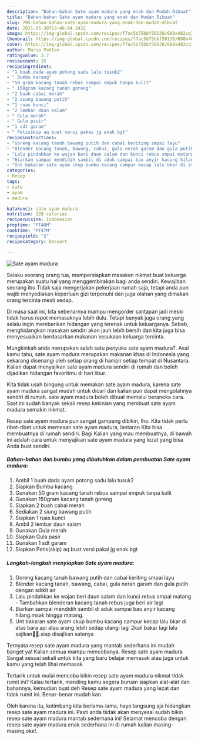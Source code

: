 ```yaml
---
description: "Bahan-bahan Sate ayam madura yang enak dan Mudah Dibuat"
title: "Bahan-bahan Sate ayam madura yang enak dan Mudah Dibuat"
slug: 705-bahan-bahan-sate-ayam-madura-yang-enak-dan-mudah-dibuat
date: 2021-05-30T13:46:04.242Z
image: https://img-global.cpcdn.com/recipes/f7ac5b75bbf50138/680x482cq70/sate-ayam-madura-foto-resep-utama.jpg
thumbnail: https://img-global.cpcdn.com/recipes/f7ac5b75bbf50138/680x482cq70/sate-ayam-madura-foto-resep-utama.jpg
cover: https://img-global.cpcdn.com/recipes/f7ac5b75bbf50138/680x482cq70/sate-ayam-madura-foto-resep-utama.jpg
author: Mario Patton
ratingvalue: 3.7
reviewcount: 15
recipeingredient:
- "1 buah dada ayam potong sadu lalu tusuk2"
- " Bumbu kacang"
- "50 gram kacang tanah rebus sampai empuk tanpa kulit"
- " 150gram kacang tanah goreng"
- "2 buah cabai merah"
- "2 siung bawang putih"
- "1 ruas kunci"
- "2 lembar daun salam"
- " Gula merah"
- " Gula pasir"
- "1 sdt garam"
- " Petisskip aq buat versi pakai jg enak bgt"
recipeinstructions:
- "Goreng kacang tanah bawang putih dan cabai keriting smpai layu"
- "Blender kacang tanah, bawang, cabai, gula nerah garam dan gula putih dengan sdikit air"
- "Lalu pindahkan ke wajan beri daun salam dan kunci rebus smpai matang  Tambahkan blenderan kacang tanah rebus juga beri air lagi"
- "Biarkan sampai mendidih sambil di aduk sampai bau anyir kacang hilang.msak hingga matang."
- "Unt bakaran sate ayam ckup bumbu kacang campur kecap lalu bkar di atas bara api atau arang lebih sedap ulangi lagi 2kali bakar lagi lalu sajikan🥰🥰.siap disajikan satenya"
categories:
- Resep
tags:
- sate
- ayam
- madura

katakunci: sate ayam madura 
nutrition: 228 calories
recipecuisine: Indonesian
preptime: "PT40M"
cooktime: "PT47M"
recipeyield: "2"
recipecategory: Dessert

---
```



![Sate ayam madura](https://img-global.cpcdn.com/recipes/f7ac5b75bbf50138/680x482cq70/sate-ayam-madura-foto-resep-utama.jpg)

Selaku seorang orang tua, mempersiapkan masakan nikmat buat keluarga merupakan suatu hal yang menggembirakan bagi anda sendiri. Kewajiban seorang ibu Tidak saja mengerjakan pekerjaan rumah saja, tetapi anda pun wajib menyediakan keperluan gizi terpenuhi dan juga olahan yang dimakan orang tercinta mesti sedap.

Di masa  saat ini, kita sebenarnya mampu mengorder santapan jadi meski tidak harus repot memasaknya lebih dulu. Tetapi banyak juga orang yang selalu ingin memberikan hidangan yang terenak untuk keluarganya. Sebab, menghidangkan masakan sendiri akan jauh lebih bersih dan kita juga bisa menyesuaikan berdasarkan makanan kesukaan keluarga tercinta. 



Mungkinkah anda merupakan salah satu penyuka sate ayam madura?. Asal kamu tahu, sate ayam madura merupakan makanan khas di Indonesia yang sekarang disenangi oleh setiap orang di hampir setiap tempat di Nusantara. Kalian dapat menyajikan sate ayam madura sendiri di rumah dan boleh dijadikan hidangan favoritmu di hari libur.

Kita tidak usah bingung untuk memakan sate ayam madura, karena sate ayam madura sangat mudah untuk dicari dan kalian pun dapat mengolahnya sendiri di rumah. sate ayam madura boleh dibuat memalui beraneka cara. Saat ini sudah banyak sekali resep kekinian yang membuat sate ayam madura semakin nikmat.

Resep sate ayam madura pun sangat gampang dibikin, lho. Kita tidak perlu ribet-ribet untuk memesan sate ayam madura, lantaran Kita bisa membuatnya di rumah sendiri. Bagi Kalian yang mau membuatnya, di bawah ini adalah cara untuk menyajikan sate ayam madura yang lezat yang bisa Anda buat sendiri.

<!--inarticleads1-->

##### Bahan-bahan dan bumbu yang dibutuhkan dalam pembuatan Sate ayam madura:

1. Ambil 1 buah dada ayam potong sadu lalu tusuk2
1. Siapkan  Bumbu kacang
1. Gunakan 50 gram kacang tanah rebus sampai empuk tanpa kulit
1. Gunakan  150gram kacang tanah goreng
1. Siapkan 2 buah cabai merah
1. Sediakan 2 siung bawang putih
1. Siapkan 1 ruas kunci
1. Ambil 2 lembar daun salam
1. Gunakan  Gula merah
1. Siapkan  Gula pasir
1. Gunakan 1 sdt garam
1. Siapkan  Petis(skip) aq buat versi pakai jg enak bgt




<!--inarticleads2-->

##### Langkah-langkah menyiapkan Sate ayam madura:

1. Goreng kacang tanah bawang putih dan cabai keriting smpai layu
1. Blender kacang tanah, bawang, cabai, gula nerah garam dan gula putih dengan sdikit air
1. Lalu pindahkan ke wajan beri daun salam dan kunci rebus smpai matang  - Tambahkan blenderan kacang tanah rebus juga beri air lagi
1. Biarkan sampai mendidih sambil di aduk sampai bau anyir kacang hilang.msak hingga matang.
1. Unt bakaran sate ayam ckup bumbu kacang campur kecap lalu bkar di atas bara api atau arang lebih sedap ulangi lagi 2kali bakar lagi lalu sajikan🥰🥰.siap disajikan satenya




Ternyata resep sate ayam madura yang mantab sederhana ini mudah banget ya! Kalian semua mampu mencobanya. Resep sate ayam madura Sangat sesuai sekali untuk kita yang baru belajar memasak atau juga untuk kamu yang telah lihai memasak.

Tertarik untuk mulai mencoba bikin resep sate ayam madura nikmat tidak rumit ini? Kalau tertarik, mending kamu segera buruan siapkan alat-alat dan bahannya, kemudian buat deh Resep sate ayam madura yang lezat dan tidak rumit ini. Benar-benar mudah kan. 

Oleh karena itu, ketimbang kita berlama-lama, hayo langsung aja hidangkan resep sate ayam madura ini. Pasti anda tiidak akan menyesal sudah bikin resep sate ayam madura mantab sederhana ini! Selamat mencoba dengan resep sate ayam madura enak sederhana ini di rumah kalian masing-masing,oke!.

